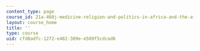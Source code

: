 ```yaml
---
content_type: page
course_id: 21a-460j-medicine-religion-and-politics-in-africa-and-the-african-diaspora-spring-2005
layout: course_home
title: ''
type: course
uid: cfd8adfc-1272-e482-309e-e509f5cdcad8
---
```

